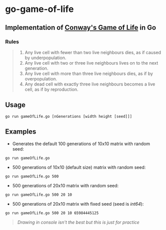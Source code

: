 # go-game-of-life

## Implementation of [Conway's Game of Life](https://en.wikipedia.org/wiki/Conway%27s_Game_of_Life) in Go

### Rules
> 1. Any live cell with fewer than two live neighbours dies, as if caused by underpopulation.<br/>
> 1. Any live cell with two or three live neighbours lives on to the next generation.<br/>
> 1. Any live cell with more than three live neighbours dies, as if by overpopulation.<br/>
> 1. Any dead cell with exactly three live neighbours becomes a live cell, as if by reproduction.<br/>

## Usage
```
go run gameOfLife.go [nGenerations [width height [seed]]]
```
## Examples
* Generates the default 100 generations of 10x10 matrix with random seed:
```bash
go run gameOfLife.go 
```
* 500 generations of 10x10 (default size) matrix with random seed:
```
go run gameOfLife.go 500
```
* 500 generations of 20x10 matrix with random seed:
```
go run gameOfLife.go 500 20 10
```

* 500 generations of 20x10 matrix with fixed seed (seed is _int64_):
```
go run gameOfLife.go 500 20 10 65984445125
```

> _Drawing in console isn't the best but this is just for practice_